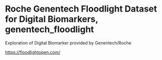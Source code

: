 # Roche Genentech Floodlight Dataset for Digital Biomarkers, genentech_floodlight
Exploration of Digital Biomarker provided by Genentech/Roche

https://floodlightopen.com/
